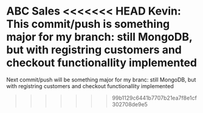 ABC Sales
<<<<<<< HEAD
Kevin: This commit/push is something major for my branch: still MongoDB, but with registring customers and checkout functionallity implemented
=======
Next commit/push will be something major for my branc: still MongoDB, but with registring customers and checkout functionallity implemented
>>>>>>> 99b1129c6441b7707b21ea7f8e1cf302708de9e5
